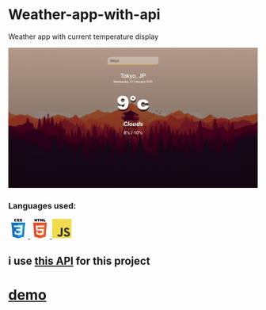 # Weather-app-with-api
Weather app with current temperature display

<img src="Screenshot (32).png" alt="no intenet" />



<h3 align="left">Languages used: </h3>
<p align="left"><a href="https://www.w3schools.com/css/" target="_blank" rel="noreferrer"> <img src="https://raw.githubusercontent.com/devicons/devicon/master/icons/css3/css3-original-wordmark.svg" alt="css3" width="40" height="40"/> </a> <a href="https://www.w3.org/html/" target="_blank" rel="noreferrer"> <img src="https://raw.githubusercontent.com/devicons/devicon/master/icons/html5/html5-original-wordmark.svg" alt="html5" width="40" height="40"/> </a> <a href="https://developer.mozilla.org/en-US/docs/Web/JavaScript" target="_blank" rel="noreferrer"> <img src="https://raw.githubusercontent.com/devicons/devicon/master/icons/javascript/javascript-original.svg" alt="javascript" width="40" height="40"/> </a></p>

## i use [this API](https://openweathermap.org/api) for this project

# [demo](https://raw.githack.com/Amir-mohammad-ahmady-1234/Weather-app-with-api/main/index.html)
